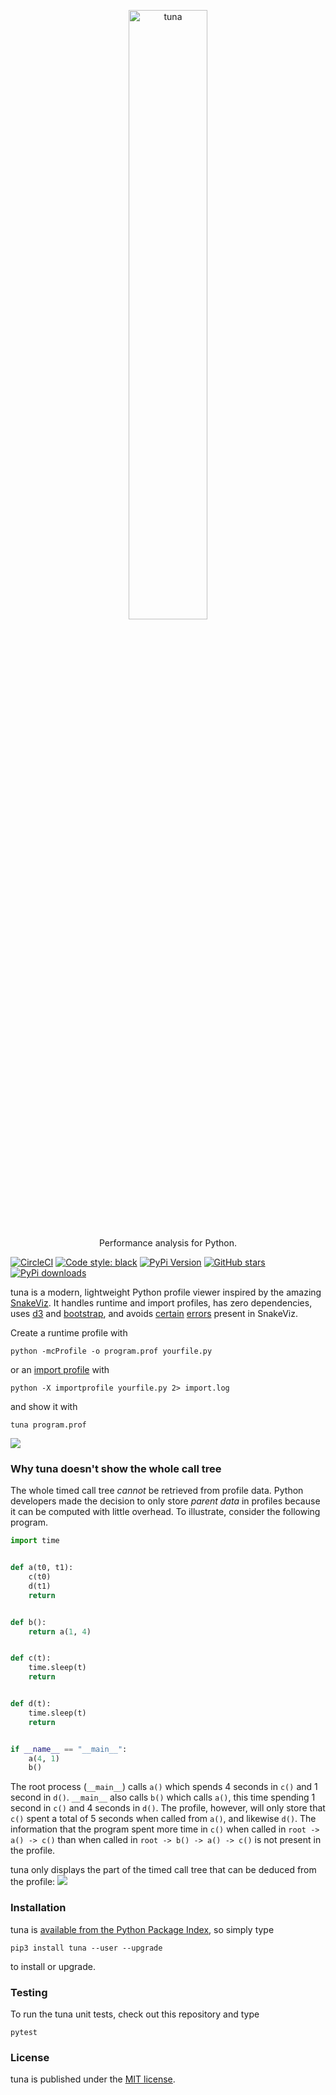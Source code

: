 <p align="center">
  <a href="https://github.com/nschloe/tuna"><img alt="tuna" src="https://nschloe.github.io/tuna/logo-with-text.svg" width="50%"></a>
  <p align="center">Performance analysis for Python.</p>
</p>

[![CircleCI](https://img.shields.io/circleci/project/github/nschloe/tuna/master.svg?style=flat-square)](https://circleci.com/gh/nschloe/tuna)
[![Code style: black](https://img.shields.io/badge/code%20style-black-000000.svg?style=flat-square)](https://github.com/psf/black)
[![PyPi Version](https://img.shields.io/pypi/v/tuna.svg?style=flat-square)](https://pypi.org/project/tuna)
[![GitHub stars](https://img.shields.io/github/stars/nschloe/tuna.svg?style=flat-square&logo=github&label=Stars&logoColor=white)](https://github.com/nschloe/tuna)
[![PyPi downloads](https://img.shields.io/pypi/dm/tuna.svg?style=flat-square)](https://pypistats.org/packages/tuna)

tuna is a modern, lightweight Python profile viewer inspired by the amazing
[SnakeViz](https://github.com/jiffyclub/snakeviz). It handles runtime and import
profiles, has zero dependencies, uses [d3](https://d3js.org/) and
[bootstrap](https://getbootstrap.com/), and avoids
[certain](https://github.com/jiffyclub/snakeviz/issues/111)
[errors](https://github.com/jiffyclub/snakeviz/issues/112) present in SnakeViz.

Create a runtime profile with
```
python -mcProfile -o program.prof yourfile.py
```
or an [import
profile](https://docs.python.org/3/using/cmdline.html#envvar-PYTHONPROFILEIMPORTTIME)
with
```
python -X importprofile yourfile.py 2> import.log
```
and show it with
```
tuna program.prof
```

![](https://nschloe.github.io/tuna/screencast.gif)


### Why tuna doesn't show the whole call tree

The whole timed call tree _cannot_ be retrieved from profile data. Python developers
made the decision to only store _parent data_ in profiles because it can be computed
with little overhead. To illustrate, consider the following program.
```python
import time


def a(t0, t1):
    c(t0)
    d(t1)
    return


def b():
    return a(1, 4)


def c(t):
    time.sleep(t)
    return


def d(t):
    time.sleep(t)
    return


if __name__ == "__main__":
    a(4, 1)
    b()
```
The root process (`__main__`) calls `a()` which spends 4 seconds in `c()` and 1 second
in `d()`. `__main__` also calls `b()` which calls `a()`, this time spending 1 second in
`c()` and 4 seconds in `d()`. The profile, however, will only store that `c()` spent a
total of 5 seconds when called from `a()`, and likewise `d()`. The information that the
program spent more time in `c()` when called in `root -> a() -> c()` than when called in
`root -> b() -> a() -> c()` is not present in the profile.

tuna only displays the part of the timed call tree that can be deduced from the profile:
![](https://nschloe.github.io/tuna/foo.png)

### Installation

tuna is [available from the Python Package Index](https://pypi.org/project/tuna/), so
simply type
```
pip3 install tuna --user --upgrade
```
to install or upgrade.


### Testing

To run the tuna unit tests, check out this repository and type
```
pytest
```

### License

tuna is published under the [MIT license](https://en.wikipedia.org/wiki/MIT_License).
